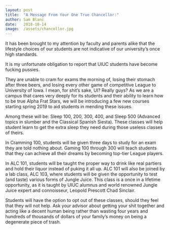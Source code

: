 ```yaml
---
layout:	post
title:	"A Message From Your One True Chancellor:"
author:	Sam Blanc
date:	2018-10-14
image:	/assets/chancellor.jpg
---
```

It has been brought to my attention by faculty and parents alike that the lifestyle choices of our students are not indicative of our university’s once high standards.

It is my unfortunate obligation to report that UIUC students have become fucking pussies.

They are unable to cram for exams the morning of, losing their stomach after three beers, and losing every other game of competitive League to University of Iowa. I mean, for shit’s sake, UI? Really guys? As we are a campus that cares very deeply for its students and their ability to learn how to be true Alpha Frat Stars, we will be introducing a few new courses starting spring 2019 to aid students in mending these issues.

Among these will be: Sleep 100, 200, 300, 400, and Sleep 500 (Advanced topics in slumber and the Classical Spanish Siesta). These classes will help student learn to get the extra sleep they need during those useless classes of theirs.

In Cramming 100, students will be given three days to study for an exam they are told nothing about. Gaming 100 through 300 will teach students that they can achieve all their dreams by becoming top-tier League players.

In ALC 101, students will be taught the proper way to drink like real partiers and hold their liquor instead of puking it all up. ALC 101 will also be joined by a lab class, ALC 103, where students will be given the opportunity to test (and taste) various forms of Jungle Juice. This class is a once in a lifetime opportunity, as it is taught by UIUC alumnus and world renowned Jungle Juice expert and connoisseur, Leopold Prescott Chad Sinclair.

Students will have the option to opt out of these classes, should they feel that they will not help. Ask your advisor about getting your shit together and acting like a decent human being rather than wasting four years and hundreds of thousands of dollars of your family’s money on being a degenerate piece of trash.
